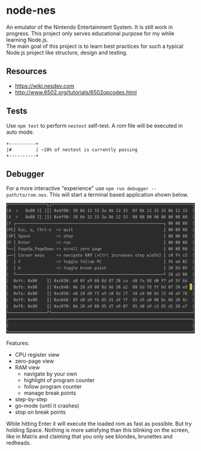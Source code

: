 # node-nes

An emulator of the Nintendo Entertainment System. It is still work in progress.
This project only serves educational purpose for my while learning Node.js.\
The main goal of this project is to learn best practices for such a typical Node.js project like structure, design and testing.

## Resources

* https://wiki.nesdev.com
* http://www.6502.org/tutorials/6502opcodes.html

## Tests

Use `npm test` to perform `nestest` self-test. A rom file will be executed in auto mode.

```
+----------+
|#         | ~10% of nestest is currently passing
+----------+
```

## Debugger

For a more interactive "experience" use `npm run debugger -- path/to/rom.nes`. This will start a terminal based application shown below.

![debugger](debugger.png "debugger")

Features:

* CPU register view
* zero-page view
* RAM view
  * navigate by your own
  * highlight of program counter
  * follow program counter
  * manage break points
* step-by-step
* go-mode (until it crashes)
* stop on break points

While hitting Enter it will execute the loaded rom as fast as possible. But try holding Space.
Nothing is more satisfying than this blinking on the screen, like in Matrix and claiming that you only see blondes, brunettes and redheads.
